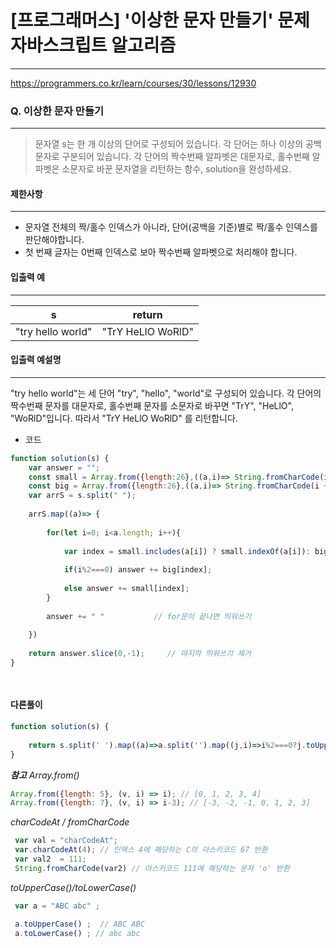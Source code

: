 # [프로그래머스] '이상한 문자 만들기' 문제 자바스크립트 알고리즘
-------
https://programmers.co.kr/learn/courses/30/lessons/12930
### Q. 이상한 문자 만들기
-----

> 문자열 s는 한 개 이상의 단어로 구성되어 있습니다. 각 단어는 하나 이상의 공백문자로 구분되어 있습니다. 각 단어의 짝수번째 알파벳은 대문자로, 홀수번째 알파벳은 소문자로 바꾼 문자열을 리턴하는 함수, solution을 완성하세요.


#### 제한사항 
---
* 문자열 전체의 짝/홀수 인덱스가 아니라, 단어(공백을 기준)별로 짝/홀수 인덱스를 판단해야합니다.
* 첫 번째 글자는 0번째 인덱스로 보아 짝수번째 알파벳으로 처리해야 합니다.

#### 입출력 예  
----
|s|return|
|:---:|:---:|
|"try hello world"|"TrY HeLlO WoRlD"|

#### 입출력 예설명
---
"try hello world"는 세 단어 "try", "hello", "world"로 구성되어 있습니다. 각 단어의 짝수번째 문자를 대문자로, 홀수번째 문자를 소문자로 바꾸면 "TrY", "HeLlO", "WoRlD"입니다. 따라서 "TrY HeLlO WoRlD" 를 리턴합니다.

* 코드 
```js
function solution(s) {
    var answer = "";
    const small = Array.from({length:26},((a,i)=> String.fromCharCode(i + 97) ));
    const big = Array.from({length:26},((a,i)=> String.fromCharCode(i + 65) ));
    var arrS = s.split(" ");
    
    arrS.map((a)=> {
        
        for(let i=0; i<a.length; i++){
            
            var index = small.includes(a[i]) ? small.indexOf(a[i]): big.indexOf(a[i]); // 인덱스 찾기 
            
            if(i%2===0) answer += big[index];
            
            else answer += small[index];            
        }
        
        answer += " "           // for문이 끝나면 띄워쓰기 
   
    })
 
    return answer.slice(0,-1);     // 마지막 띄워쓰기 제거 
}

   
``` 
#### 다른풀이 
```js
function solution(s) {
    
    return s.split(' ').map((a)=>a.split('').map((j,i)=>i%2===0?j.toUpperCase():j.toLowerCase()).join('')).join(' ');
}
```

***참고*** 
*Array.from()*
```js
Array.from({length: 5}, (v, i) => i); // [0, 1, 2, 3, 4] 
Array.from({length: 7}, (v, i) => i-3); // [-3, -2, -1, 0, 1, 2, 3]
```

*charCodeAt / fromCharCode*
```js
 var val = "charCodeAt";
 var.charCodeAt(4); // 인덱스 4에 해당하는 C의 아스키코드 67 반환
 var val2  = 111; 
 String.fromCharCode(var2) // 아스키코드 111에 해당하는 문자 'o' 반환  
```

*toUpperCase()/toLowerCase()*
```js
 var a = "ABC abc" ;

 a.toUpperCase() ;  // ABC ABC
 a.toLowerCase() ; // abc abc



```

